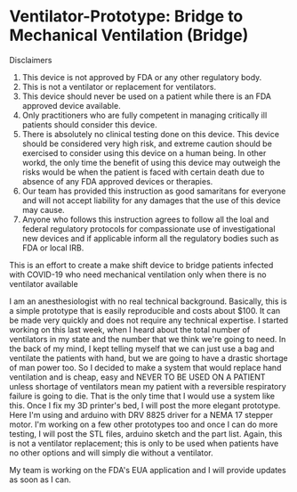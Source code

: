 # Ventilator-Prototype: Bridge to Mechanical Ventilation (Bridge)
Disclaimers
1. This device is not approved by FDA or any other regulatory body.
2. This is not a ventilator or replacement for ventilators.
3. This device should never be used on a patient while there is an FDA approved device available.
4. Only practitioners who are fully competent in managing critically ill patients should consider this device.
5. There is absolutely no clinical testing done on this device. This device should be considered very high risk, and extreme caution should be exercised to consider using this device on a human being. In other workd, the only time the benefit of using this device may outweigh the risks would be when the patient is faced with certain death due to absence of any FDA approved devices or therapies.
6. Our team has provided this instruction as good samaritans for everyone and will not accept liability for any damages that the use of this device may cause.
7. Anyone who follows this instruction agrees to follow all the loal and federal regulatory protocols for compassionate use of investigational new devices and if applicable inform all the regulatory bodies such as FDA or local IRB.


This is an effort to create a make shift device to bridge patients infected with COVID-19 who need mechanical ventilation only when there is no ventilator available

I am an anesthesiologist with no real technical background.
Basically, this is a simple prototype that is easily reproducible and costs about $100. It can be made very quickly and does not require any technical expertise.
I started working on this last week, when I heard about the total number of ventilators in my state and the number that we think we're going to need. In the back of my mind, I kept telling myself that we can just use a bag and ventilate the patients with hand, but we are going to have a drastic shortage of man power too. So I decided to make a system that would replace hand ventilation and is cheap, easy and NEVER TO BE USED ON A PATIENT unless shortage of ventilators mean my patient with a reversible respiratory failure is going to die. That is the only time that I would use a system like this. 
Once I fix my 3D printer's bed, I will post the more elegant prototype. 
Here I'm using and arduino with DRV 8825 driver for a NEMA 17 stepper motor. 
I'm working on a few other prototypes too and once I can do more testing, I will post the STL files, arduino sketch and the part list.
Again, this is not a ventilator replacement; this is only to be used when patients have no other options and will simply die without a ventilator.

My team is working on the FDA's EUA application and I will provide updates as soon as I can.
